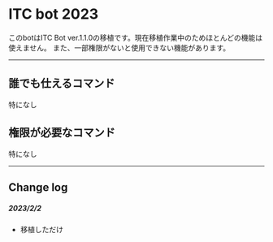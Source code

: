 # ITC bot 2023
このbotはITC Bot ver.1.1.0の移植です。現在移植作業中のためほとんどの機能は使えません。
また、一部権限がないと使用できない機能があります。

---
## 誰でも仕えるコマンド
特になし

## 権限が必要なコマンド
特になし


---
## Change log

##### 2023/2/2
- 移植しただけ
